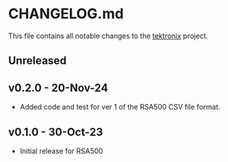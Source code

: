 # CHANGELOG.md

This file contains all notable changes to the [tektronix][] project.

## Unreleased

## v0.2.0 - 20-Nov-24

- Added code and test for ver 1 of the RSA500 CSV file format.

## v0.1.0 - 30-Oct-23

- Initial release for RSA500

[tektronix]: https://github.com/questrail/tektronix
